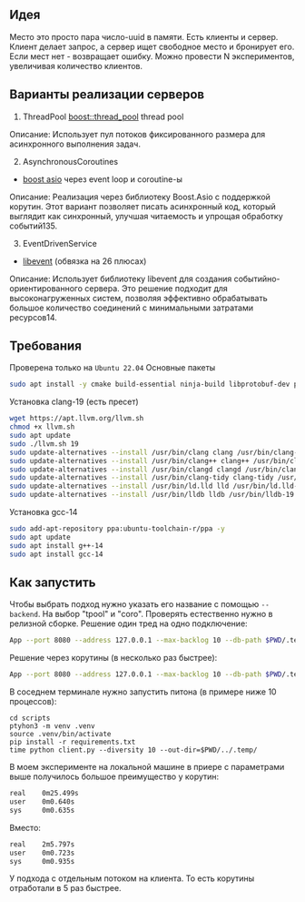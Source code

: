 ## Идея
Место это просто пара число-uuid в памяти. Есть клиенты и сервер. Клиент делает запрос, а сервер ищет свободное место и бронирует его. Если мест нет - возвращает ошибку. Можно провести N экспериментов, увеличивая количество клиентов.

## Варианты реализации серверов

1. ThreadPool
[boost::thread_pool](https://www.boost.org/doc/libs/1_87_0/doc/html/boost_asio/reference/thread_pool.html) thread pool

Описание: Использует пул потоков фиксированного размера для асинхронного выполнения задач.

2. AsynchronousCoroutines
- [boost asio](https://www.boost.org/doc/libs/1_83_0/doc/html/boost_asio.html) через event loop и coroutine-ы

Описание: Реализация через библиотеку Boost.Asio с поддержкой корутин. Этот вариант позволяет писать асинхронный код, который выглядит как синхронный, улучшая читаемость и упрощая обработку событий135.

3. EventDrivenService
- [libevent](https://libevent.org/) (обвязка на 26 плюсах)

Описание: Использует библиотеку libevent для создания событийно-ориентированного сервера. Это решение подходит для высоконагруженных систем, позволяя эффективно обрабатывать большое количество соединений с минимальными затратами ресурсов14.

## Требования
Проверена только на `Ubuntu 22.04`
Основные пакеты
```sh
sudo apt install -y cmake build-essential ninja-build libprotobuf-dev protobuf-compiler libssl-dev
```
Установка clang-19 (есть пресет)
```sh
wget https://apt.llvm.org/llvm.sh
chmod +x llvm.sh
sudo apt update
sudo ./llvm.sh 19
sudo update-alternatives --install /usr/bin/clang clang /usr/bin/clang-19 19
sudo update-alternatives --install /usr/bin/clang++ clang++ /usr/bin/clang++-19 19
sudo update-alternatives --install /usr/bin/clangd clangd /usr/bin/clangd-19 19
sudo update-alternatives --install /usr/bin/clang-tidy clang-tidy /usr/bin/clangd-19 19
sudo update-alternatives --install /usr/bin/ld.lld lld /usr/bin/ld.lld-19 19
sudo update-alternatives --install /usr/bin/lldb lldb /usr/bin/lldb-19 19
```
Установка gcc-14
```sh
sudo add-apt-repository ppa:ubuntu-toolchain-r/ppa -y
sudo apt update
sudo apt install g++-14
sudo apt install gcc-14
```

## Как запустить

Чтобы выбрать подход нужно указать его название с помощью `--backend`. На выбор "tpool" и "coro".
Проверять естественно нужно в релизной сборке.
Решение один тред на одно подключение:
```sh
App --port 8080 --address 127.0.0.1 --max-backlog 10 --db-path $PWD/.temp/db.csv --capacity 5000 --delay 50 --threads 2 --backend tpool
```
Решение через корутины (в несколько раз быстрее):
```sh
App --port 8080 --address 127.0.0.1 --max-backlog 10 --db-path $PWD/.temp/db.csv --capacity 5000 --delay 50 --threads 2 --backend coro
```
В соседнем терминале нужно запустить питона (в примере ниже 10 процессов):
```
cd scripts
ptyhon3 -m venv .venv
source .venv/bin/activate
pip install -r requirements.txt
time python client.py --diversity 10 --out-dir=$PWD/../.temp/
```

В моем эксперименте на локальной машине в приере с параметрами выше получилось большое преимущество у корутин:
```sh
real    0m25.499s
user    0m0.640s
sys     0m0.635s
```
Вместо:
```sh
real    2m5.797s
user    0m0.723s
sys     0m0.935s
```
У подхода с отдельным потоком на клиента. То есть корутины отработали в 5 раз быстрее.